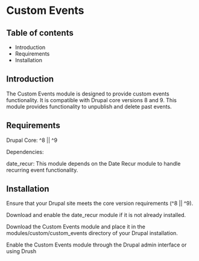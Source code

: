 # Custom Events

## Table of contents

- Introduction
- Requirements
- Installation

## Introduction
The Custom Events module is designed to provide custom events functionality. It is compatible with Drupal core versions 8 and 9. This module provides functionality to unpublish and delete past events.

## Requirements
Drupal Core: ^8 || ^9

Dependencies:

 date_recur: This module depends on the Date Recur 
 module to handle recurring event functionality.


## Installation

Ensure that your Drupal site meets the core version requirements (^8 || ^9).

Download and enable the date_recur module if it is not already installed.

Download the Custom Events module and place it in the modules/custom/custom_events directory of your Drupal installation.

Enable the Custom Events module through the Drupal admin interface or using Drush


